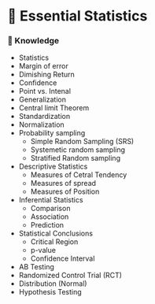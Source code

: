 # 🧮 Essential Statistics
### 📑 Knowledge
- Statistics
- Margin of error
- Dimishing Return
- Confidence
- Point vs. Intenal
- Generalization
- Central limit Theorem
- Standardization
- Normalization
- Probability sampling
  - Simple Random Sampling (SRS)
  - Systemetic random sampling
  - Stratified Random sampling
- Descriptive Statistics
  - Measures of Cetral Tendency
  - Measures of spread
  - Measures of Position
- Inferential Statistics
  - Comparison
  - Association 
  - Prediction 
- Statistical Conclusions
  - Critical Region
  - p-value
  - Confidence Interval
- AB Testing
- Randomized Control Trial (RCT)
- Distribution (Normal)
- Hypothesis Testing
